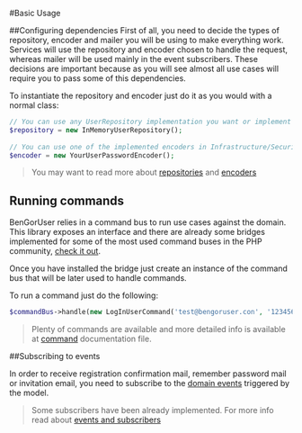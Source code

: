 #Basic Usage

##Configuring dependencies
First of all, you need to decide the types of repository, encoder and mailer you will be using to make everything work.
Services will use the repository and encoder chosen to handle the request, whereas mailer will be used mainly in the 
event subscribers. These decisions are important because as you will see almost all use cases will require you to pass
some of this dependencies.

To instantiate the repository and encoder just do it as you would with a normal class:

```php
// You can use any UserRepository implementation you want or implement a new one
$repository = new InMemoryUserRepository();
 
// You can use one of the implemented encoders in Infrastructure/Security folder or create a new one
$encoder = new YourUserPasswordEncoder(); 
```

> You may want to read more about [repositories](adapters_persistence.md) and [encoders](adapters_security.md)

## Running commands

BenGorUser relies in a command bus to run use cases against the domain. This library exposes an interface and there are
already some bridges implemented for some of the most used command buses in the PHP community, [check it out](adapter_bus.md).

Once you have installed the bridge just create an instance of the command bus that will be later used to handle commands.

To run a command just do the following:

```php
$commandBus->handle(new LogInUserCommand('test@bengoruser.con', '123456'));
```

> Plenty of commands are available and more detailed info is available at [command](command.md) documentation file.

##Subscribing to events

In order to receive registration confirmation mail, remember password mail or invitation email, you need to subscribe to
the [domain events](events.md) triggered by the model.
 
> Some subscribers have been already implemented. For more info read about [events and subscribers](events.md)
